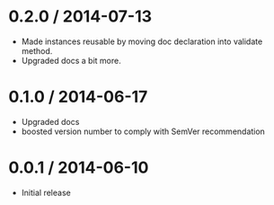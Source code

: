 0.2.0 / 2014-07-13
==================

  * Made instances reusable by moving doc declaration into validate method.
  * Upgraded docs a bit more.

0.1.0 / 2014-06-17
==================

  * Upgraded docs
  * boosted version number to comply with SemVer recommendation

0.0.1 / 2014-06-10
==================

  * Initial release
